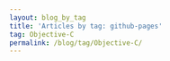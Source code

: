 ```yaml
---
layout: blog_by_tag
title: 'Articles by tag: github-pages'
tag: Objective-C
permalink: /blog/tag/Objective-C/
---
```

